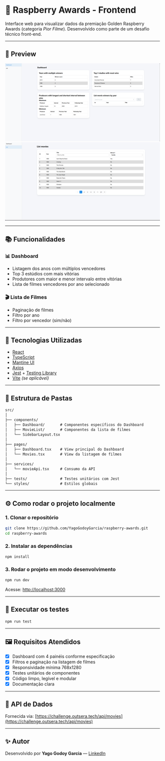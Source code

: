 
# 🍿 Raspberry Awards - Frontend

Interface web para visualizar dados da premiação Golden Raspberry Awards (categoria *Pior Filme*). Desenvolvido como parte de um desafio técnico front-end.

---

## 📸 Preview

![Dashboard Screenshot](./assets/dashboard-preview.png)
![Lista de Filmes Screenshot](./assets/list-preview.png)

---

## 📚 Funcionalidades

### 📊 Dashboard
- Listagem dos anos com múltiplos vencedores
- Top 3 estúdios com mais vitórias
- Produtores com maior e menor intervalo entre vitórias
- Lista de filmes vencedores por ano selecionado

### 🎬 Lista de Filmes
- Paginação de filmes
- Filtro por ano
- Filtro por vencedor (sim/não)

---

## 🚀 Tecnologias Utilizadas

- [React](https://reactjs.org/)
- [TypeScript](https://www.typescriptlang.org/)
- [Mantine UI](https://mantine.dev/)
- [Axios](https://axios-http.com/)
- [Jest](https://jestjs.io/) + [Testing Library](https://testing-library.com/)
- [Vite](https://vitejs.dev/) *(se aplicável)*

---

## 📁 Estrutura de Pastas

```
src/
│
├── components/
│   ├── Dashboard/       # Componentes específicos do Dashboard
│   ├── MovieList/       # Componentes da lista de filmes
│   └── SidebarLayout.tsx
│
├── pages/
│   ├── Dashboard.tsx    # View principal do Dashboard
│   └── Movies.tsx       # View da listagem de filmes
│
├── services/
│   └── movieApi.tsx     # Consumo da API
│
├── tests/               # Testes unitários com Jest
└── styles/              # Estilos globais
```

---

## ⚙️ Como rodar o projeto localmente

### 1. Clonar o repositório

```bash
git clone https://github.com/YagoGodoyGarcia/raspberry-awards.git
cd raspberry-awards
```

### 2. Instalar as dependências

```bash
npm install
```

### 3. Rodar o projeto em modo desenvolvimento

```bash
npm run dev
```

Acesse: [http://localhost:3000](http://localhost:3000)

---

## 🧪 Executar os testes

```bash
npm run test
```

---

## 🖼️ Requisitos Atendidos

- [x] Dashboard com 4 painéis conforme especificação
- [x] Filtros e paginação na listagem de filmes
- [x] Responsividade mínima 768x1280
- [x] Testes unitários de componentes
- [x] Código limpo, legível e modular
- [x] Documentação clara

---

## 🔗 API de Dados

Fornecida via: [https://challenge.outsera.tech/api/movies](https://challenge.outsera.tech/api/movies)

---

## ✨ Autor

Desenvolvido por **Yago Godoy Garcia** — [LinkedIn](https://www.linkedin.com/in/yago-godoy-204016130)